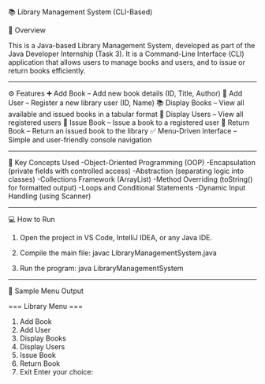 📚 Library Management System (CLI-Based)

📌 Overview

This is a Java-based Library Management System, developed as part of the Java Developer Internship (Task 3).
It is a Command-Line Interface (CLI) application that allows users to manage books and users, and to issue or return books efficiently.

---

⚙ Features
➕ Add Book – Add new book details (ID, Title, Author)
👤 Add User – Register a new library user (ID, Name)
📚 Display Books – View all available and issued books in a tabular format
👥 Display Users – View all registered users
📖 Issue Book – Issue a book to a registered user
🔁 Return Book – Return an issued book to the library
✅ Menu-Driven Interface – Simple and user-friendly console navigation

---

🧠 Key Concepts Used
-Object-Oriented Programming (OOP)
-Encapsulation (private fields with controlled access)
-Abstraction (separating logic into classes)
-Collections Framework (ArrayList)
-Method Overriding (toString() for formatted output)
-Loops and Conditional Statements
-Dynamic Input Handling (using Scanner)

---

💻 How to Run

1. Open the project in VS Code, IntelliJ IDEA, or any Java IDE.

2. Compile the main file:
javac LibraryManagementSystem.java

3. Run the program:
java LibraryManagementSystem

---

🧩 Sample Menu Output

=== Library Menu ===
1. Add Book
2. Add User
3. Display Books
4. Display Users
5. Issue Book
6. Return Book
0. Exit
Enter your choice:
